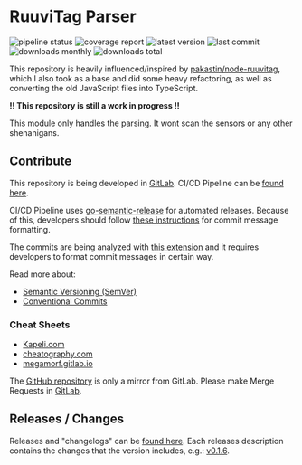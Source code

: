 # RuuviTag Parser

![pipeline status](https://img.shields.io/gitlab/pipeline/kirbo/ruuvitag-parser/master)
![coverage report](https://img.shields.io/gitlab/coverage/kirbo/ruuvitag-parser/master)
![latest version](https://img.shields.io/npm/v/ruuvitag-parser?label=version)
![last commit](https://img.shields.io/github/last-commit/kirbo/ruuvitag-parser.svg)
![downloads monthly](https://img.shields.io/npm/dm/ruuvitag-parser)
![downloads total](https://img.shields.io/npm/dt/ruuvitag-parser)

This repository is heavily influenced/inspired by [pakastin/node-ruuvitag](https://github.com/pakastin/node-ruuvitag),
which I also took as a base and did some heavy refactoring, as well as converting the old JavaScript files
into TypeScript.

**!! This repository is still a work in progress !!**

This module only handles the parsing. It wont scan the sensors or any other shenanigans.

## Contribute

This repository is being developed in [GitLab](https://gitlab.com/kirbo/ruuvitag-parser).
CI/CD Pipeline can be [found here](https://gitlab.com/kirbo/ruuvitag-parser/-/pipelines).

CI/CD Pipeline uses [go-semantic-release](https://github.com/go-semantic-release/semantic-release) for automated
releases. Because of this, developers should follow [these instructions](https://www.conventionalcommits.org/en/v1.0.0/#examples)
for commit message formatting.

The commits are being analyzed with [this extension](https://github.com/go-semantic-release/commit-analyzer-cz#how-the-commit-messages-are-analyzed)
and it requires developers to format commit messages in certain way.

Read more about:
- [Semantic Versioning (SemVer)](https://semver.org/#semantic-versioning-200)
- [Conventional Commits](https://www.conventionalcommits.org/en/v1.0.0/#summary)

### Cheat Sheets
- [Kapeli.com](https://kapeli.com/cheat_sheets/Conventional_Commits.docset/Contents/Resources/Documents/index)
- [cheatography.com](https://cheatography.com/albelop/cheat-sheets/conventional-commits/)
- [megamorf.gitlab.io](https://megamorf.gitlab.io/cheat-sheets/conventional-commits/)

The [GitHub repository](https://github.com/kirbo/ruuvitag-parser) is only a mirror from GitLab.
Please make Merge Requests in [GitLab](https://gitlab.com/kirbo/ruuvitag-parser/-/merge_requests).


## Releases / Changes

Releases and "changelogs" can be [found here](https://gitlab.com/kirbo/ruuvitag-parser/-/tags).
Each releases description contains the changes that the version includes, e.g.: [v0.1.6](https://gitlab.com/kirbo/ruuvitag-parser/-/tags/v0.1.6).
